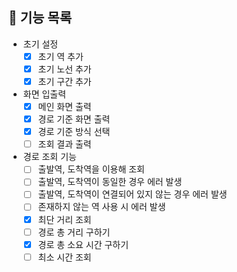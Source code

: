 ## 🚀 기능 목록

* 초기 설정
  * [x] 초기 역 추가
  * [x] 초기 노선 추가
  * [x] 초기 구간 추가
* 화면 입출력
  * [x] 메인 화면 출력
  * [x] 경로 기준 화면 출력
  * [x] 경로 기준 방식 선택
  * [ ] 조회 결과 출력
* 경로 조회 기능
  * [ ] 출발역, 도착역을 이용해 조회
  * [ ] 출발역, 도착역이 동일한 경우 에러 발생
  * [ ] 출발역, 도착역이 연결되어 있지 않는 경우 에러 발생
  * [ ] 존재하지 않는 역 사용 시 에러 발생
  * [x] 최단 거리 조회
  * [ ] 경로 총 거리 구하기
  * [x] 경로 총 소요 시간 구하기
  * [ ] 최소 시간 조회